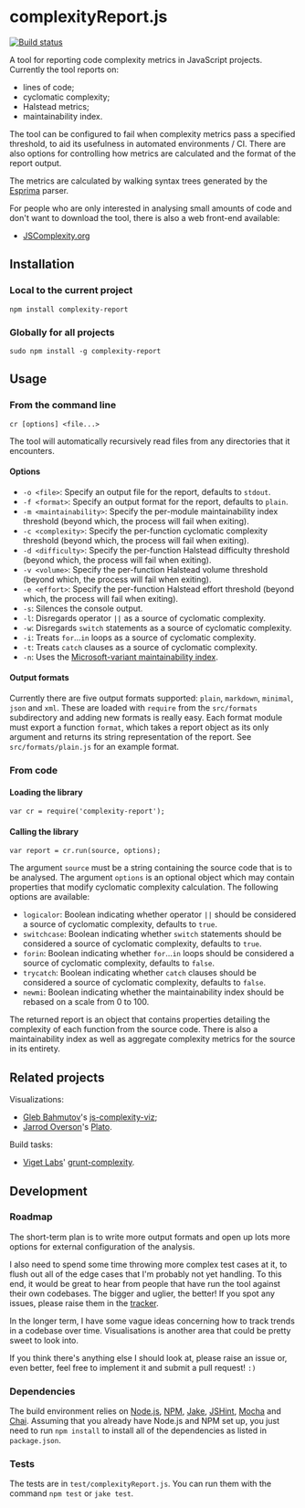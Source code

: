 # complexityReport.js

[![Build status][ci-image]][ci-status]

A tool for reporting code complexity metrics in JavaScript projects.
Currently the tool reports on:

* lines of code;
* cyclomatic complexity;
* Halstead metrics;
* maintainability index.

The tool can be configured to fail
when complexity metrics pass a specified threshold,
to aid its usefulness in automated environments / CI.
There are also options
for controlling how metrics are calculated
and the format of the report output.

The metrics are calculated by walking syntax trees
generated by the [Esprima] parser.

For people who are only interested in analysing small amounts of code
and don't want to download the tool,
there is also a web front-end available:

* [JSComplexity.org][jscomplexity]

## Installation

### Local to the current project

```
npm install complexity-report
```

### Globally for all projects

```
sudo npm install -g complexity-report
```

## Usage

### From the command line

```
cr [options] <file...>
```

The tool will automatically
recursively read files from any directories
that it encounters.

#### Options

* `-o <file>`: Specify an output file for the report,
  defaults to `stdout`.
* `-f <format>`: Specify an output format for the report,
  defaults to `plain`.
* `-m <maintainability>`: Specify the per-module maintainability index threshold
  (beyond which, the process will fail when exiting).
* `-c <complexity>`: Specify the per-function cyclomatic complexity threshold
  (beyond which, the process will fail when exiting).
* `-d <difficulty>`: Specify the per-function Halstead difficulty threshold
  (beyond which, the process will fail when exiting).
* `-v <volume>`: Specify the per-function Halstead volume threshold
  (beyond which, the process will fail when exiting).
* `-e <effort>`: Specify the per-function Halstead effort threshold
  (beyond which, the process will fail when exiting).
* `-s`: Silences the console output.
* `-l`: Disregards operator `||` as a source of cyclomatic complexity.
* `-w`: Disregards `switch` statements as a source of cyclomatic complexity.
* `-i`: Treats `for`...`in` loops as a source of cyclomatic complexity.
* `-t`: Treats `catch` clauses as a source of cyclomatic complexity.
* `-n`: Uses the [Microsoft-variant maintainability index][msvariant].

#### Output formats

Currently there are five output formats supported:
`plain`,
`markdown`,
`minimal`,
`json`
and `xml`.
These are loaded with `require`
from the `src/formats` subdirectory
and adding new formats is really easy.
Each format module must export a function `format`,
which takes a report object as its only argument
and returns its string representation of the report.
See `src/formats/plain.js` for an example format.

### From code

#### Loading the library

```
var cr = require('complexity-report');
```

#### Calling the library

```
var report = cr.run(source, options);
```

The argument `source` must be a string
containing the source code that is to be analysed.
The argument `options` is an optional object
which may contain properties that modify
cyclomatic complexity calculation.
The following options are available:

* `logicalor`: Boolean indicating whether operator `||`
  should be considered a source of cyclomatic complexity,
  defaults to `true`.
* `switchcase`: Boolean indicating whether `switch` statements
  should be considered a source of cyclomatic complexity,
  defaults to `true`.
* `forin`: Boolean indicating whether `for`...`in` loops
  should be considered a source of cyclomatic complexity,
  defaults to `false`.
* `trycatch`: Boolean indicating whether `catch` clauses
  should be considered a source of cyclomatic complexity,
  defaults to `false`.
* `newmi`: Boolean indicating whether the maintainability
  index should be rebased on a scale from 0 to 100.

The returned report is an object
that contains properties detailing the complexity
of each function from the source code.
There is also
a maintainability index
as well as aggregate complexity metrics
for the source in its entirety.

## Related projects

Visualizations:

* [Gleb Bahmutov][gleb]'s [js-complexity-viz];
* [Jarrod Overson][jarrod]'s [Plato].

Build tasks:

* [Viget Labs][viget]' [grunt-complexity].

## Development

### Roadmap

The short-term plan is
to write more output formats
and open up lots more options
for external configuration of the analysis.

I also need to spend some time
throwing more complex test cases at it,
to flush out all of the edge cases
that I'm probably not yet handling.
To this end,
it would be great to hear from people
that have run the tool
against their own codebases.
The bigger and uglier, the better!
If you spot any issues,
please raise them in the [tracker].

In the longer term,
I have some vague ideas concerning
how to track trends in a codebase over time.
Visualisations is another area that could be pretty sweet to look into.

If you think there's anything else I should look at,
please raise an issue or, even better,
feel free to implement it and submit a pull request! `:)`

### Dependencies

The build environment relies on
[Node.js][node],
[NPM],
[Jake],
[JSHint],
[Mocha] and
[Chai].
Assuming that you already have Node.js and NPM set up,
you just need to run `npm install`
to install all of the dependencies
as listed in `package.json`.

### Tests

The tests are in `test/complexityReport.js`. You can run them with the
command `npm test` or `jake test`.

[ci-image]: https://secure.travis-ci.org/philbooth/complexityReport.js.png?branch=master
[ci-status]: http://travis-ci.org/#!/philbooth/complexityReport.js
[esprima]: http://esprima.org/
[jscomplexity]: http://jscomplexity.org/
[msvariant]: http://blogs.msdn.com/b/codeanalysis/archive/2007/11/20/maintainability-index-range-and-meaning.aspx
[gleb]: https://github.com/bahmutov
[js-complexity-viz]: https://github.com/bahmutov/js-complexity-viz
[jarrod]: http://jarrodoverson.com/blog/about
[plato]: https://github.com/jsoverson/plato
[viget]: http://viget.com/
[grunt-complexity]: https://github.com/vigetlabs/grunt-complexity
[tracker]: https://github.com/philbooth/complexityReport.js/issues
[node]: http://nodejs.org/
[npm]: https://npmjs.org/
[jake]: https://github.com/mde/jake
[jshint]: https://github.com/jshint/node-jshint
[mocha]: http://visionmedia.github.com/mocha
[chai]: http://chaijs.com/

